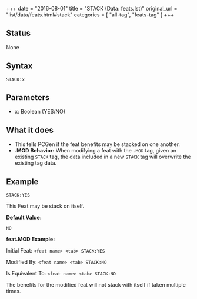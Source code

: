 +++
date = "2016-08-01"
title = "STACK (Data: feats.lst)"
original_url = "list/data/feats.html#stack"
categories = [ "all-tag", "feats-tag" ]
+++

## Status

None

## Syntax

`STACK:x`

## Parameters

-   x: Boolean (YES/NO)



What it does
------------

-   This tells PCGen if the feat benefits may be stacked on one another.
-   **.MOD Behavior:** When modifying a feat with the `.MOD` tag, given
    an existing `STACK` tag, the data included in a new `STACK` tag will
    overwrite the existing tag data.

Example
-------

`STACK:YES`

This Feat may be stack on itself.

**Default Value:**

`NO`

**feat.MOD Example:**

Initial Feat: `<feat name> <tab> STACK:YES`

Modified By: `<feat name> <tab> STACK:NO`

Is Equivalent To: `<feat name> <tab> STACK:NO`

The benefits for the modified feat will not stack with itself if taken
multiple times.

